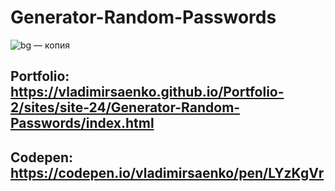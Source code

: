 # Generator-Random-Passwords

![bg — копия](https://user-images.githubusercontent.com/56477695/153704437-2b694869-105b-43bb-92af-6b80e3f0fbfb.jpg)

## Portfolio: https://vladimirsaenko.github.io/Portfolio-2/sites/site-24/Generator-Random-Passwords/index.html

## Codepen: https://codepen.io/vladimirsaenko/pen/LYzKgVr
